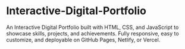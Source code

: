 # Interactive-Digital-Portfolio
An Interactive Digital Portfolio built with HTML, CSS, and JavaScript to showcase skills, projects, and achievements. Fully responsive, easy to customize, and deployable on GitHub Pages, Netlify, or Vercel.
